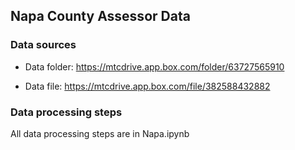 ## Napa County Assessor Data

### Data sources

- Data folder: https://mtcdrive.app.box.com/folder/63727565910

- Data file: https://mtcdrive.app.box.com/file/382588432882

### Data processing steps

All data processing steps are in Napa.ipynb
